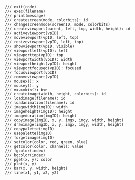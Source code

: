     /// exit(code)
    /// exec(filename)
    /// print(message)
    /// createscreen(mode, colorbits): id
    /// changescreenmode(screenID, mode, colorbits)
    /// createviewport(parent, left, top, width, height): id
    /// activeviewport(vpID)
    /// moveviewport(vpID, left, top)
    /// resizeviewport(vpID, left, top)
    /// showviewport(vpID, visible)
    /// viewportleft(vpID): left
    /// viewporttop(vpID): top
    /// viewportwidth(vpID): width
    /// viewportheight(vpID): height
    /// viewportfocused(vpID): focused
    /// focusviewport(vpID)
    /// removeviewport(vpID)
    /// mousex(): x
    /// mousey(): y
    /// mousebtn(): btn
    /// createimage(width, height, colorbits): id
    /// loadimage(filename): id
    /// loadanimation(filename): id
    /// imagewidth(imgID): width
    /// imageheight(imgID): height
    /// imageduration(imgID): height
    /// copyimage(imgID, x, y, imgx, imgy, width, height)
    /// drawimage(imgID, x, y, imgx, imgy, width, height)
    /// copypalette(imgID)
    /// usepalette(imgID)
    /// forgetimage(imgID)
    /// setcolor(color, red, green, blue)
    /// getcolor(color, channel): value
    /// fgcolor(index)
    /// bgcolor(index)
    /// pget(x, y): color
    /// plot(x, y)
    /// bar(x, y, width, height)
    /// line(x1, y1, x2, y2)
